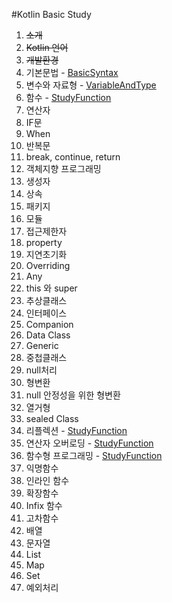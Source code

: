 #Kotlin Basic Study

1. ~~소개~~
1. ~~Kotlin 언어~~
1. ~~개발환경~~
1. 기본문법 - [BasicSyntax](./src/main/kotlin/Study_04_BasicSyntax/BasicSyntax.kt)
1. 변수와 자료형 - [VariableAndType](./src/main/kotlin/Study_05_VariableAndType/VariableAndType.kt)
1. 함수 - [StudyFunction](./src/main/kotlin/Study_06_Function/Function.kt)
1. 연산자
1. IF문
1. When
1. 반복문
1. break, continue, return
1. 객체지향 프로그래밍
1. 생성자
1. 상속
1. 패키지
1. 모듈
1. 접근제한자
1. property
1. 지연초기화
1. Overriding
1. Any
1. this 와 super
1. 추상클래스
1. 인터페이스
1. Companion
1. Data Class
1. Generic
1. 중첩클래스
1. null처리
1. 형변환
1. null 안정성을 위한 형변환
1. 열거형
1. sealed Class
1. 리플렉션 - [StudyFunction](./src/main/kotlin/Study_34_Reflection/Reflection.kt)
1. 연산자 오버로딩 - [StudyFunction](./src/main/kotlin/Study_35_OperatorOverloading/OperatorOverloading.kt)
1. 함수형 프로그래밍 - [StudyFunction](./src/main/kotlin/Study_36_FunctionalProgramming/FunctionalProgramming.kt)
1. 익명함수
1. 인라인 함수
1. 확장함수
1. Infix 함수
1. 고차함수
1. 배열
1. 문자열
1. List
1. Map
1. Set
1. 예외처리